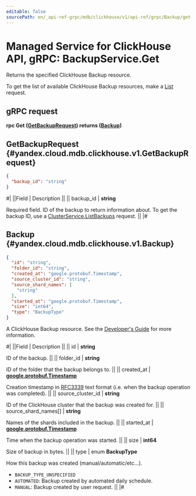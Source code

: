 ```yaml
---
editable: false
sourcePath: en/_api-ref-grpc/mdb/clickhouse/v1/api-ref/grpc/Backup/get.md
---
```


# Managed Service for ClickHouse API, gRPC: BackupService.Get

Returns the specified ClickHouse Backup resource.

To get the list of available ClickHouse Backup resources, make a [List](/docs/managed-clickhouse/api-ref/grpc/Backup/list#List) request.

## gRPC request

**rpc Get ([GetBackupRequest](#yandex.cloud.mdb.clickhouse.v1.GetBackupRequest)) returns ([Backup](#yandex.cloud.mdb.clickhouse.v1.Backup))**

## GetBackupRequest {#yandex.cloud.mdb.clickhouse.v1.GetBackupRequest}

```json
{
  "backup_id": "string"
}
```

#|
||Field | Description ||
|| backup_id | **string**

Required field. ID of the backup to return information about.
To get the backup ID, use a [ClusterService.ListBackups](/docs/managed-clickhouse/api-ref/grpc/Cluster/listBackups#ListBackups) request. ||
|#

## Backup {#yandex.cloud.mdb.clickhouse.v1.Backup}

```json
{
  "id": "string",
  "folder_id": "string",
  "created_at": "google.protobuf.Timestamp",
  "source_cluster_id": "string",
  "source_shard_names": [
    "string"
  ],
  "started_at": "google.protobuf.Timestamp",
  "size": "int64",
  "type": "BackupType"
}
```

A ClickHouse Backup resource. See the [Developer's Guide](/docs/managed-clickhouse/concepts)
for more information.

#|
||Field | Description ||
|| id | **string**

ID of the backup. ||
|| folder_id | **string**

ID of the folder that the backup belongs to. ||
|| created_at | **[google.protobuf.Timestamp](https://developers.google.com/protocol-buffers/docs/reference/google.protobuf#timestamp)**

Creation timestamp in [RFC3339](https://www.ietf.org/rfc/rfc3339.txt) text format
(i.e. when the backup operation was completed). ||
|| source_cluster_id | **string**

ID of the ClickHouse cluster that the backup was created for. ||
|| source_shard_names[] | **string**

Names of the shards included in the backup. ||
|| started_at | **[google.protobuf.Timestamp](https://developers.google.com/protocol-buffers/docs/reference/google.protobuf#timestamp)**

Time when the backup operation was started. ||
|| size | **int64**

Size of backup in bytes. ||
|| type | enum **BackupType**

How this backup was created (manual/automatic/etc...).

- `BACKUP_TYPE_UNSPECIFIED`
- `AUTOMATED`: Backup created by automated daily schedule.
- `MANUAL`: Backup created by user request. ||
|#